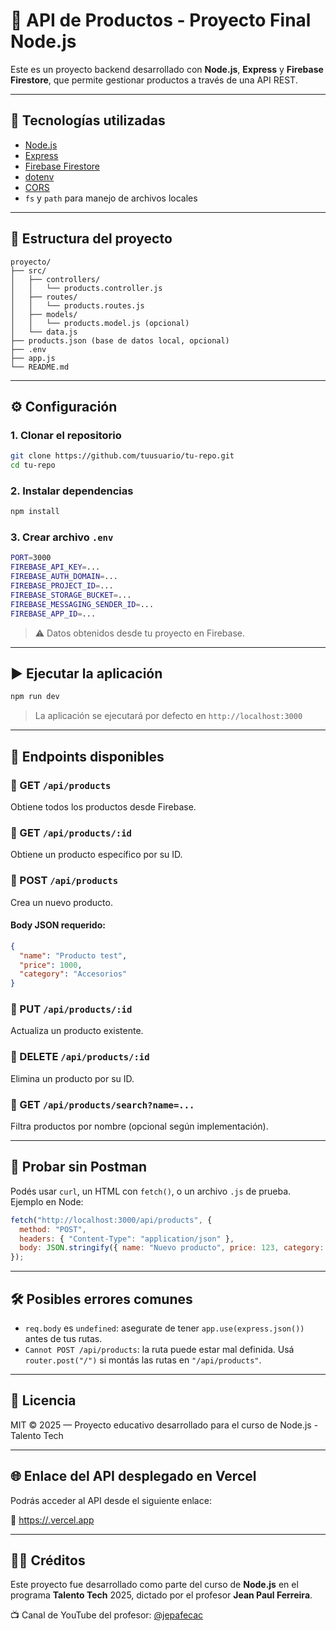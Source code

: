 # 🛒 API de Productos - Proyecto Final Node.js

Este es un proyecto backend desarrollado con **Node.js**, **Express** y **Firebase Firestore**, que permite gestionar productos a través de una API REST.

---

## 🚀 Tecnologías utilizadas

- [Node.js](https://nodejs.org/)
- [Express](https://expressjs.com/)
- [Firebase Firestore](https://firebase.google.com/docs/firestore)
- [dotenv](https://www.npmjs.com/package/dotenv)
- [CORS](https://www.npmjs.com/package/cors)
- `fs` y `path` para manejo de archivos locales

---

## 📂 Estructura del proyecto

```
proyecto/
├── src/
│   ├── controllers/
│   │   └── products.controller.js
│   ├── routes/
│   │   └── products.routes.js
│   ├── models/
│   │   └── products.model.js (opcional)
│   └── data.js
├── products.json (base de datos local, opcional)
├── .env
├── app.js
└── README.md
```

---

## ⚙️ Configuración

### 1. Clonar el repositorio

```bash
git clone https://github.com/tuusuario/tu-repo.git
cd tu-repo
```

### 2. Instalar dependencias

```bash
npm install
```

### 3. Crear archivo `.env`

```bash
PORT=3000
FIREBASE_API_KEY=...
FIREBASE_AUTH_DOMAIN=...
FIREBASE_PROJECT_ID=...
FIREBASE_STORAGE_BUCKET=...
FIREBASE_MESSAGING_SENDER_ID=...
FIREBASE_APP_ID=...
```

> ⚠️ Datos obtenidos desde tu proyecto en Firebase.

---

## ▶️ Ejecutar la aplicación

```bash
npm run dev
```

> La aplicación se ejecutará por defecto en `http://localhost:3000`

---

## 📡 Endpoints disponibles

### 🔹 GET `/api/products`

Obtiene todos los productos desde Firebase.

### 🔹 GET `/api/products/:id`

Obtiene un producto específico por su ID.

### 🔹 POST `/api/products`

Crea un nuevo producto.

#### Body JSON requerido:

```json
{
  "name": "Producto test",
  "price": 1000,
  "category": "Accesorios"
}
```

### 🔹 PUT `/api/products/:id`

Actualiza un producto existente.

### 🔹 DELETE `/api/products/:id`

Elimina un producto por su ID.

### 🔹 GET `/api/products/search?name=...`

Filtra productos por nombre (opcional según implementación).

---

## 🧪 Probar sin Postman

Podés usar `curl`, un HTML con `fetch()`, o un archivo `.js` de prueba. Ejemplo en Node:

```js
fetch("http://localhost:3000/api/products", {
  method: "POST",
  headers: { "Content-Type": "application/json" },
  body: JSON.stringify({ name: "Nuevo producto", price: 123, category: "Test" })
});
```

---

## 🛠 Posibles errores comunes

- `req.body` es `undefined`: asegurate de tener `app.use(express.json())` antes de tus rutas.
- `Cannot POST /api/products`: la ruta puede estar mal definida. Usá `router.post("/")` si montás las rutas en `"/api/products"`.

---

## 📃 Licencia

MIT © 2025 — Proyecto educativo desarrollado para el curso de Node.js - Talento Tech


---

## 🌐 Enlace del API desplegado en Vercel

Podrás acceder al API desde el siguiente enlace:

🔗 [https://.vercel.app](https://.vercel.app)


---

## 👨‍🏫 Créditos

Este proyecto fue desarrollado como parte del curso de **Node.js** en el programa **Talento Tech** 2025, dictado por el profesor **Jean Paul Ferreira**.

📺 Canal de YouTube del profesor: [@jepafecac](https://www.youtube.com/@jepafecac)
